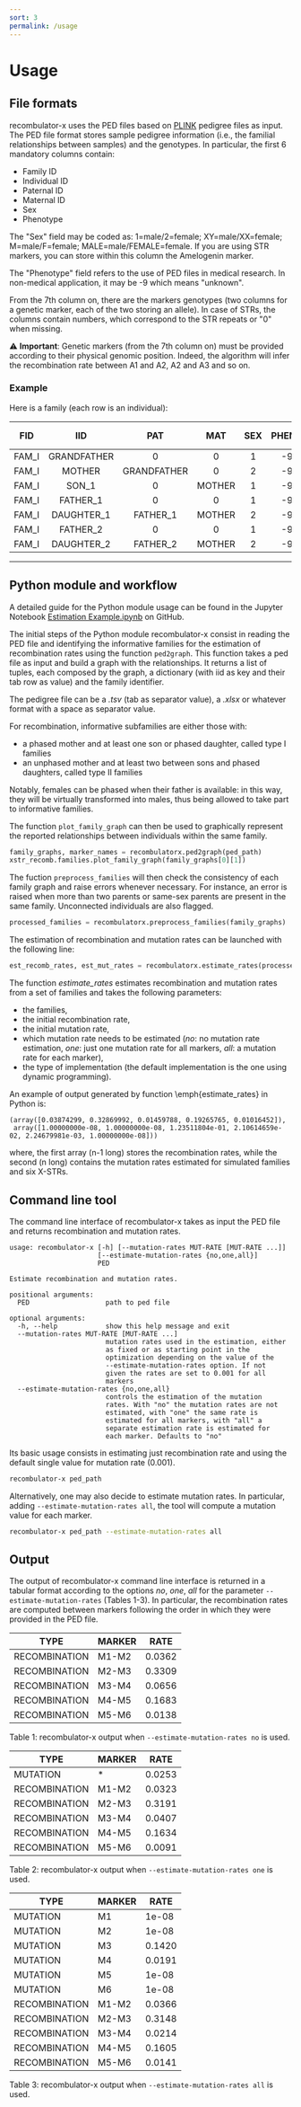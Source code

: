 ```yaml
---
sort: 3
permalink: /usage
---
```


# Usage

## File formats

recombulator-x uses the PED files based on [PLINK](https://www.cog-genomics.org/plink/) pedigree files as input. The PED file format stores sample pedigree information (i.e., the familial relationships between samples) and the genotypes.
In particular, the first 6 mandatory columns contain: 

* Family ID
* Individual ID
* Paternal ID
* Maternal ID
* Sex
* Phenotype

The "Sex" field may be coded as: 1=male/2=female; XY=male/XX=female; M=male/F=female; MALE=male/FEMALE=female. If you are using STR markers, you can store within this column the Amelogenin marker. 

The "Phenotype" field refers to the use of PED files in medical research. In non-medical application, it may be -9 which means "unknown".
        
From the 7th column on, there are the markers genotypes (two columns for a genetic marker, each of the two storing an allele). In case of STRs, the columns contain  numbers, which correspond to the STR repeats or "0" when missing. 

:warning: **Important**: Genetic markers (from the 7th column on) must be provided according to their physical genomic position. Indeed, the algorithm will infer the recombination rate between A1 and A2, A2 and A3 and so on.

### Example

Here is a family (each row is an individual):

| **FID** |   **IID**   |   **PAT**   | **MAT** | **SEX** | **PHENO** | **STR1-A1** | **STR1-A2** | **STR2-A1** | **STR2-A2** | **STR3-A1** | **STR3-A2** |
|:-------:|:-----------:|:-----------:|:-------:|:-------:|:---------:|:----------:|:----------:|:----------:|:----------:|:----------:|:----------:|
| FAM_I | GRANDFATHER | 0           | 0       | 1       | -9        | 12         | 0          | 29         | 0          | 39         | 0          |
| FAM_I | MOTHER      | GRANDFATHER | 0       | 2       | -9        | 12         | 16         | 27         | 29         | 34         | 39         |
| FAM_I | SON_1       | 0           | MOTHER  | 1       | -9        | 12         | 0          | 29         | 0          | 34         | 0          |
| FAM_I | FATHER_1    | 0           | 0       | 1       | -9        | 14         | 0          | 21         | 0          | 37         | 0          |
| FAM_I | DAUGHTER_1  | FATHER_1    | MOTHER  | 2       | -9        | 14         | 16         | 21         | 27         | 34         | 37         |
| FAM_I | FATHER_2    | 0           | 0       | 1       | -9        | 18         | 0          | 25         | 0          | 36         | 0          |
| FAM_I | DAUGHTER_2  | FATHER_2    | MOTHER  | 2       | -9        | 12         | 18         | 25         | 29         | 36         | 39         |

---

## Python module and workflow

A detailed guide for the Python module usage can be found in the Jupyter Notebook [Estimation Example.ipynb](https://github.com/serena-aneli/recombulator-x/blob/gh-pages/Estimation%20Example.ipynb) on GitHub. 

The initial steps of the Python module recombulator-x consist in reading the PED file and identifying the informative families for the estimation of recombination rates using the function `ped2graph`. This function takes a ped file as input and build a graph with the relationships. It returns a list of tuples, each composed by the graph, a dictionary (with iid as key and their tab row as value) and the family identifier. 

The pedigree file can be a *.tsv* (tab as separator value), a *.xlsx* or whatever format with a space as separator value.

For recombination, informative subfamilies are either those with:

- a phased mother and at least one son or phased daughter, called type I families
- an unphased mother and at least two between sons and phased daughters, called type II families

Notably, females can be phased when their father is available: in this way, they will be virtually transformed into males, thus being allowed to take part to informative families.
 
The function `plot_family_graph` can then be used to graphically represent the reported relationships between individuals within the same family. 

```python
family_graphs, marker_names = recombulatorx.ped2graph(ped_path)
xstr_recomb.families.plot_family_graph(family_graphs[0][1]) 
```

The fuction `preprocess_families` will then check the consistency of each family graph and raise errors whenever necessary. For instance, an error is raised when more than two parents or same-sex parents are present in the same family. Unconnected individuals are also flagged.

```python
processed_families = recombulatorx.preprocess_families(family_graphs)
```

The estimation of recombination and mutation rates can be launched with the following line:

```python
est_recomb_rates, est_mut_rates = recombulatorx.estimate_rates(processed_families, 0.1, 0.1, estimate_mutation_rates='all')
```

The function *estimate_rates* estimates recombination and mutation rates from a set of families and takes the following parameters: 

* the families, 
* the initial recombination rate, 
* the initial mutation rate, 
* which mutation rate needs to be estimated (*no*: no mutation rate estimation, *one*: just one mutation rate for all markers, *all*: a mutation rate for each marker),
* the type of implementation (the default implementation is the one using dynamic programming).

An example of output generated by function \emph{estimate_rates} in Python is: 

```    
(array([0.03874299, 0.32869992, 0.01459788, 0.19265765, 0.01016452]),
 array([1.00000000e-08, 1.00000000e-08, 1.23511804e-01, 2.10614659e-02, 2.24679981e-03, 1.00000000e-08]))
```
       
where, the first array (n-1 long) stores the recombination rates, while the second (n long) contains the mutation rates estimated for simulated families and six X-STRs.

## Command line tool

The command line interface of recombulator-x takes as input the PED file and returns recombination and mutation rates.  

```text
usage: recombulator-x [-h] [--mutation-rates MUT-RATE [MUT-RATE ...]]
                      [--estimate-mutation-rates {no,one,all}]
                      PED

Estimate recombination and mutation rates.

positional arguments:
  PED                   path to ped file

optional arguments:
  -h, --help            show this help message and exit
  --mutation-rates MUT-RATE [MUT-RATE ...]
                        mutation rates used in the estimation, either
                        as fixed or as starting point in the
                        optimization depending on the value of the
                        --estimate-mutation-rates option. If not
                        given the rates are set to 0.001 for all
                        markers
  --estimate-mutation-rates {no,one,all}
                        controls the estimation of the mutation
                        rates. With "no" the mutation rates are not
                        estimated, with "one" the same rate is
                        estimated for all markers, with "all" a
                        separate estimation rate is estimated for
                        each marker. Defaults to "no"
```

Its basic usage consists in estimating just recombination rate and using the default single value for mutation rate (0.001).

```Bash
recombulator-x ped_path
``` 

Alternatively, one may also decide to estimate mutation rates. In particular, adding `--estimate-mutation-rates all`, the tool will compute a mutation value for each marker. 

```Bash
recombulator-x ped_path --estimate-mutation-rates all
```

## Output 

The output of recombulator-x command line interface is returned in a tabular format according to the options *no*, *one*, *all* for the parameter `--estimate-mutation-rates` (Tables 1-3). In particular, the recombination rates are computed between markers following the order in which they were provided in the PED file.


| TYPE          | MARKER | RATE   |       
|---------------|--------|--------|
| RECOMBINATION | M1-M2  | 0.0362 |
| RECOMBINATION | M2-M3  | 0.3309 |
| RECOMBINATION | M3-M4  | 0.0656 |
| RECOMBINATION | M4-M5  | 0.1683 |
| RECOMBINATION | M5-M6  | 0.0138 |

Table 1: recombulator-x output when `--estimate-mutation-rates no` is used.


| TYPE          | MARKER | RATE   |       
|---------------|--------|--------|
| MUTATION      | *      | 0.0253 |
| RECOMBINATION | M1-M2  | 0.0323 |
| RECOMBINATION | M2-M3  | 0.3191 |
| RECOMBINATION | M3-M4  | 0.0407 |
| RECOMBINATION | M4-M5  | 0.1634 |
| RECOMBINATION | M5-M6  | 0.0091 |
 
Table 2: recombulator-x output when `--estimate-mutation-rates one` is used.
        

| TYPE          | MARKER | RATE   |        
|---------------|--------|--------|
| MUTATION      | M1     | 1e-08  |
| MUTATION      | M2     | 1e-08  |
| MUTATION      | M3     | 0.1420 |
| MUTATION      | M4     | 0.0191 |
| MUTATION      | M5     | 1e-08  |
| MUTATION      | M6     | 1e-08  |
| RECOMBINATION | M1-M2  | 0.0366 |
| RECOMBINATION | M2-M3  | 0.3148 |
| RECOMBINATION | M3-M4  | 0.0214 |
| RECOMBINATION | M4-M5  | 0.1605 |
| RECOMBINATION | M5-M6  | 0.0141 |
        
Table 3: recombulator-x output when `--estimate-mutation-rates all` is used.





 



